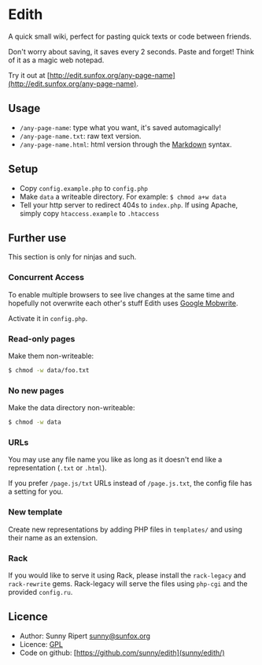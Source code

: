 Edith
=====

A quick small wiki, perfect for pasting quick texts or code between friends.

Don't worry about saving, it saves every 2 seconds. Paste and forget! Think of it as a magic web notepad.

Try it out at [http://edit.sunfox.org/any-page-name](http://edit.sunfox.org/any-page-name).

Usage
-----

- `/any-page-name`: type what you want, it's saved automagically!
- `/any-page-name.txt`: raw text version.
- `/any-page-name.html`: html version through the [Markdown](http://daringfireball.net/projects/markdown/) syntax.

Setup
-----

- Copy `config.example.php` to `config.php`
- Make `data` a writeable directory. For example: `$ chmod a+w data`
- Tell your http server to redirect 404s to `index.php`. If using Apache, simply copy `htaccess.example` to `.htaccess`


Further use
-----------

This section is only for ninjas and such.

### Concurrent Access

To enable multiple browsers to see live changes at the same time and hopefully not overwrite each other's stuff Edith uses [Google Mobwrite](http://code.google.com/p/google-mobwrite/).

Activate it in `config.php`.


### Read-only pages

Make them non-writeable:

```sh
$ chmod -w data/foo.txt
```

### No new pages

Make the data directory non-writeable:

```sh
$ chmod -w data
```

### URLs

You may use any file name you like as long as it doesn't end like a representation (`.txt` or `.html`).

If you prefer `/page.js/txt` URLs instead of `/page.js.txt`, the config file has a setting for you.


### New template

Create new representations by adding PHP files in `templates/` and using their name as an extension.


### Rack

If you would like to serve it using Rack, please install the `rack-legacy` and `rack-rewrite` gems. Rack-legacy will serve the files using `php-cgi` and the provided `config.ru`.


Licence
-------

- Author: Sunny Ripert <sunny@sunfox.org>
- Licence: [GPL](http://www.gnu.org/copyleft/gpl.html)
- Code on github: [https://github.com/sunny/edith](sunny/edith/)


